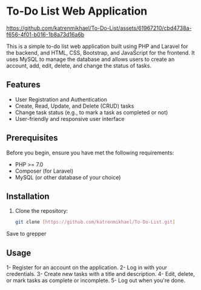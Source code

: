 
# To-Do List Web Application


https://github.com/katrenmikhael/To-Do-List/assets/61967210/cbd4738a-f656-4f01-b016-1b8a73d16a6b


This is a simple to-do list web application built using PHP and Laravel for the backend, and HTML, CSS, Bootstrap, and JavaScript for the frontend. It uses MySQL to manage the database and allows users to create an account, add, edit, delete, and change the status of tasks.

## Features

- User Registration and Authentication
- Create, Read, Update, and Delete (CRUD) tasks
- Change task status (e.g., to mark a task as completed or not)
- User-friendly and responsive user interface

## Prerequisites

Before you begin, ensure you have met the following requirements:

- PHP >= 7.0
- Composer (for Laravel)
- MySQL (or other database of your choice)

## Installation

1. Clone the repository:

   ```bash
   git clone [https://github.com/katrenmikhael/To-Do-List.git]
Save to grepper

## Usage
1- Register for an account on the application.
2- Log in with your credentials.
3- Create new tasks with a title and description.
4- Edit, delete, or mark tasks as complete or incomplete.
5- Log out when you're done.


